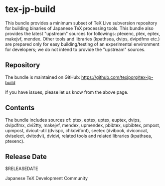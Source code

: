 # tex-jp-build

This bundle provides a minimum subset of TeX Live subversion repository
for building binaries of Japanese TeX processing tools.
This bundle also provides the latest "upstream" sources for
followings: ptexenc, ptex, eptex, makejvf, mendex.
Other tools and libraries (kpathsea, dvips, dvipdfmx etc.) are prepared
only for easy building/testing of an experimental environment for developers;
we do not intend to provide the "upstream" sources.

## Repository

The bundle is maintained on GitHub:
https://github.com/texjporg/tex-jp-build

If you have issues, please let us know from the above page.

## Contents

The bundle includes sources of:
ptex, eptex, uptex, euptex,
dvips, dvipdfmx, dvi2tty, makejvf, mendex, upmendex,
pbibtex, upbibtex, pmpost, upmpost,
dviout-util (dvispc, chkdvifont),
seetex (dvibook, dviconcat, dviselect, dvitodvi),
dvidvi, related tools
and related libraries (kpathsea, ptexenc).

## Release Date

$RELEASEDATE

Japanese TeX Development Community
